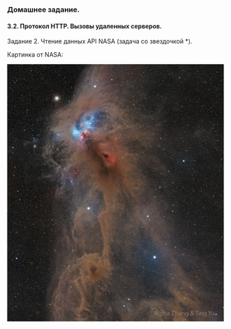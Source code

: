 ### Домашнее задание.

#### 3.2. Протокол HTTP. Вызовы удаленных серверов.

Задание 2. Чтение данных API NASA (задача со звездочкой *).

Картинка от NASA:

![Картинка от NASA](Baboon_ZhangYu_960.jpg)